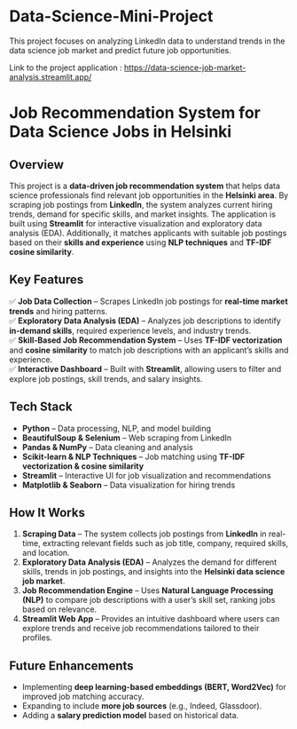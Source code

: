 # Data-Science-Mini-Project
 This project focuses on analyzing LinkedIn data to understand trends in the data science job market and predict future job opportunities.
 
 Link to the project application : https://data-science-job-market-analysis.streamlit.app/

 # **Job Recommendation System for Data Science Jobs in Helsinki**  

## **Overview**  
This project is a **data-driven job recommendation system** that helps data science professionals find relevant job opportunities in the **Helsinki area**. By scraping job postings from **LinkedIn**, the system analyzes current hiring trends, demand for specific skills, and market insights. The application is built using **Streamlit** for interactive visualization and exploratory data analysis (EDA). Additionally, it matches applicants with suitable job postings based on their **skills and experience** using **NLP techniques** and **TF-IDF cosine similarity**.  

## **Key Features**  

✅ **Job Data Collection** – Scrapes LinkedIn job postings for **real-time market trends** and hiring patterns.  
✅ **Exploratory Data Analysis (EDA)** – Analyzes job descriptions to identify **in-demand skills**, required experience levels, and industry trends.  
✅ **Skill-Based Job Recommendation System** – Uses **TF-IDF vectorization** and **cosine similarity** to match job descriptions with an applicant’s skills and experience.  
✅ **Interactive Dashboard** – Built with **Streamlit**, allowing users to filter and explore job postings, skill trends, and salary insights.  

## **Tech Stack**  

- **Python** – Data processing, NLP, and model building  
- **BeautifulSoup & Selenium** – Web scraping from LinkedIn  
- **Pandas & NumPy** – Data cleaning and analysis  
- **Scikit-learn & NLP Techniques** – Job matching using **TF-IDF vectorization & cosine similarity**  
- **Streamlit** – Interactive UI for job visualization and recommendations  
- **Matplotlib & Seaborn** – Data visualization for hiring trends  

## **How It Works**  

1. **Scraping Data** – The system collects job postings from **LinkedIn** in real-time, extracting relevant fields such as job title, company, required skills, and location.  
2. **Exploratory Data Analysis (EDA)** – Analyzes the demand for different skills, trends in job postings, and insights into the **Helsinki data science job market**.  
3. **Job Recommendation Engine** – Uses **Natural Language Processing (NLP)** to compare job descriptions with a user’s skill set, ranking jobs based on relevance.  
4. **Streamlit Web App** – Provides an intuitive dashboard where users can explore trends and receive job recommendations tailored to their profiles.  

## **Future Enhancements**  

- Implementing **deep learning-based embeddings (BERT, Word2Vec)** for improved job matching accuracy.  
- Expanding to include **more job sources** (e.g., Indeed, Glassdoor).  
- Adding a **salary prediction model** based on historical data.  


